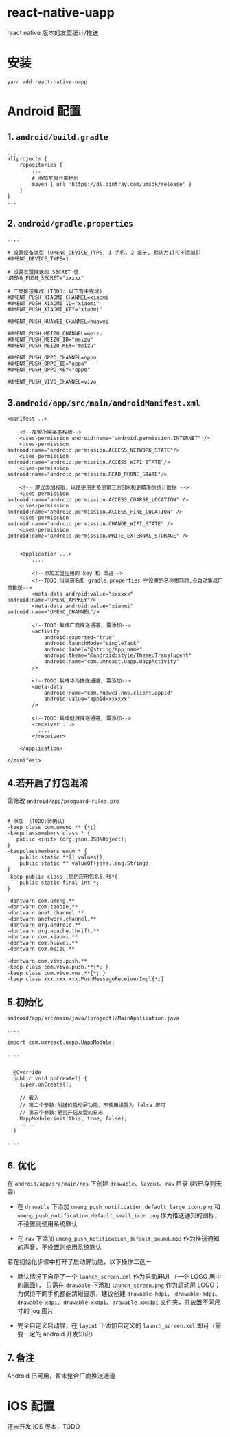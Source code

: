 # react-native-uapp
react native 版本的友盟统计/推送

# 安装

`yarn add react-native-uapp`


# Android 配置

## 1. `android/build.gradle`

```
...
allprojects {
    repositories {
        ...
        # 添加友盟仓库地址
        maven { url 'https://dl.bintray.com/umsdk/release' }
    }
}
...
```

## 2. `android/gradle.properties`

```
....

# 设置设备类型 (UMENG_DEVICE_TYPE, 1-手机, 2-盒子, 默认为1[可不添加])
#UMENG_DEVICE_TYPE=1

# 设置友盟推送的 SECRET 值
UMENG_PUSH_SECRET="xxxxx"

# 厂商推送集成 (TODO: 以下暂未完成)
#UMENT_PUSH_XIAOMI_CHANNEL=xiaomi
#UMENT_PUSH_XIAOMI_ID="xiaomi"
#UMENT_PUSH_XIAOMI_KEY="xiaomi"

#UMENT_PUSH_HUAWEI_CHANNEL=huawei

#UMENT_PUSH_MEIZU_CHANNEL=meizu
#UMENT_PUSH_MEIZU_ID="meizu"
#UMENT_PUSH_MEIZU_KEY="meizu"

#UMENT_PUSH_OPPO_CHANNEL=oppo
#UMENT_PUSH_OPPO_ID="oppo"
#UMENT_PUSH_OPPO_KEY="oppo"

#UMENT_PUSH_VIVO_CHANNEL=vivo
```

## 3.`android/app/src/main/androidManifest.xml`

```
<manifest ..>

    <!--友盟所需基本权限-->
    <uses-permission android:name="android.permission.INTERNET" />
    <uses-permission android:name="android.permission.ACCESS_NETWORK_STATE"/>
    <uses-permission android:name="android.permission.ACCESS_WIFI_STATE"/>
    <uses-permission android:name="android.permission.READ_PHONE_STATE"/>

    <!-- 建议添加权限，以便使用更多的第三方SDK和更精准的统计数据 -->
    <uses-permission android:name="android.permission.ACCESS_COARSE_LOCATION" />
    <uses-permission android:name="android.permission.ACCESS_FINE_LOCATION" />
    <uses-permission android:name="android.permission.CHANGE_WIFI_STATE" />
    <uses-permission android:name="android.permission.WRITE_EXTERNAL_STORAGE" />


    <application ...>
        ....

        <!--添加友盟应用的 key 和 渠道-->
        <!--TODO:当渠道名和 gradle.properties 中设置的名称相同时,会自动集成厂商推送-->
        <meta-data android:value="xxxxxx" android:name="UMENG_APPKEY"/>
        <meta-data android:value="xiaomi" android:name="UMENG_CHANNEL"/>

        <!--TODO:集成厂商推送通道, 需添加-->
        <activity
            android:exported="true"
            android:launchMode="singleTask"
            android:label="@string/app_name"
            android:theme="@android:style/Theme.Translucent"
            android:name="com.umreact.uapp.UappActivity"
        />

        <!--TODO:集成华为推送通道, 需添加-->
        <meta-data
            android:name="com.huawei.hms.client.appid"
            android:value="appid=xxxxxx" 
        />

        <!--TODO:集成魅族推送通道, 需添加-->
        <receiver ...>
          ....
        </receiver>

    </application>

</manifest>
```

## 4.若开启了打包混淆

需修改 `android/app/proguard-rules.pro`

```

# 添加 （TODO:待确认）
-keep class com.umeng.** {*;}
-keepclassmembers class * {
   public <init> (org.json.JSONObject);
}
-keepclassmembers enum * {
    public static **[] values();
    public static ** valueOf(java.lang.String);
}
-keep public class [您的应用包名].R$*{
    public static final int *;
}

-dontwarn com.umeng.**
-dontwarn com.taobao.**
-dontwarn anet.channel.**
-dontwarn anetwork.channel.**
-dontwarn org.android.**
-dontwarn org.apache.thrift.**
-dontwarn com.xiaomi.**
-dontwarn com.huawei.**
-dontwarn com.meizu.**

-dontwarn com.vivo.push.**
-keep class com.vivo.push.**{*; }
-keep class com.vivo.vms.**{*; }
-keep class xxx.xxx.xxx.PushMessageReceiverImpl{*;}

```


## 5.初始化
`android/app/src/main/java/[project]/MainApplication.java`

```
....

import com.umreact.uapp.UappModule;

....


  @Override
  public void onCreate() {
    super.onCreate();

    // 载入 
    // 第二个参数:附送的启动屏功能，不使用设置为 false 即可
    // 第三个参数:是否开启友盟的日志
    UappModule.init(this, true, false);
    .....
  }

....
```


## 6. 优化
在 `android/app/src/main/res` 下创建 `drawable`、`layout`、`raw` 目录 (若已存则无需)

- 在 `drawable` 下添加 `umeng_push_notification_default_large_icon.png` 和 `umeng_push_notification_default_small_icon.png` 作为推送通知的图标，不设置则使用系统默认

- 在 `raw` 下添加 `umeng_push_notification_default_sound.mp3` 作为推送通知的声音，不设置则使用系统默认

若在初始化步骤中打开了启动屏功能，以下操作二选一

- 默认情况下自带了一个 `launch_screen.xml` 作为启动屏UI （一个 LOGO 居中的画面）， 只需在 `drawable` 下添加 `launch_screen.png` 作为启动屏 LOGO；为保持不同手机都能清晰显示，建议创建 `drawable-hdpi`、 `drawable-mdpi`、 `drawable-xdpi`、`drawable-xxdpi`、`drawable-xxxdpi` 文件夹，并放置不同尺寸的 log 图片

- 完全自定义启动屏，在 `layout` 下添加自定义的 `launch_screen.xml` 即可（需要一定的 android 开发知识）



## 7. 备注

Android 已可用，暂未整合厂商推送通道




# iOS 配置

还未开发 iOS 版本，TODO


